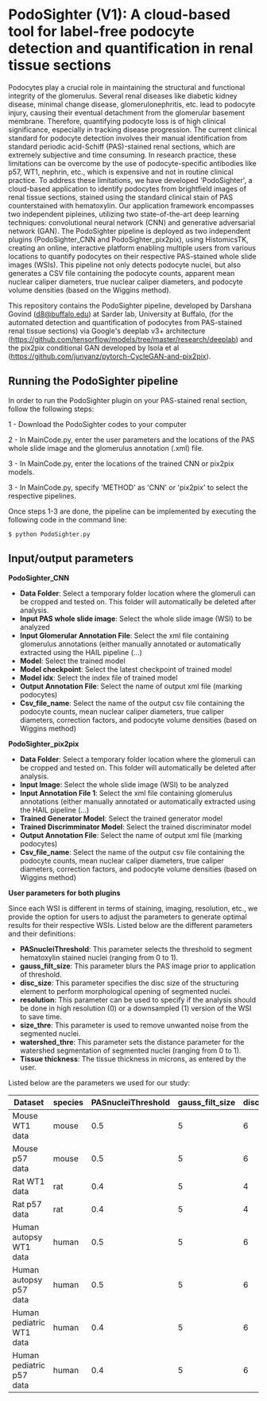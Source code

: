 PodoSighter (V1): A cloud-based tool for label-free podocyte detection and quantification in renal tissue sections 
=============================================================================================

Podocytes play a crucial role in maintaining the structural and functional integrity of the glomerulus. Several renal diseases like diabetic kidney disease, minimal change disease, glomerulonephritis, etc. lead to podocyte injury, causing their eventual detachment from the glomerular basement membrane. Therefore, quantifying podocyte loss is of high clinical significance, especially in tracking disease progression. The current clinical standard for podocyte detection involves their manual identification from standard periodic acid-Schiff (PAS)-stained renal sections, which are extremely subjective and time consuming. In research practice, these limitations can be overcome by the use of podocyte-specific antibodies like p57, WT1, nephrin, etc., which is expensive and not in routine clinical practice. To address these limitations, we have developed 'PodoSighter', a cloud-based application to identify podocytes from brightfield images of renal tissue sections, stained using the standard clinical stain of PAS counterstained with hematoxylin. Our application framework encompasses two independent pipleines, utilizing two state-of-the-art deep learning techniques: convolutional neural network (CNN) and generative adversarial network (GAN). The PodoSighter pipeline is deployed as two independent plugins (PodoSighter_CNN and PodoSighter_pix2pix), using HistomicsTK, creating an online, interactive platform enabling multiple users from various locations to quantify podocytes on their respective PAS-stained whole slide images (WSIs). This pipeline not only detects podocyte nuclei, but also generates a CSV file containing the podocyte counts, apparent mean nuclear caliper diameters, true nuclear caliper diameters, and podocyte volume densities (based on the Wiggins method).

This repository contains the PodoSighter pipeline, developed by Darshana Govind (d8@buffalo.edu) at Sarder lab, University at Buffalo, (for the automated detection and quantification of podocytes from PAS-stained renal tissue sections) via Google's deeplab v3+ architecture (https://github.com/tensorflow/models/tree/master/research/deeplab) and the pix2pix conditional GAN developed by Isola et al (https://github.com/junyanz/pytorch-CycleGAN-and-pix2pix).


Running the PodoSighter pipeline
--------------------------------

In order to run the PodoSighter plugin on your PAS-stained renal section, follow the following steps:

1 - Download the PodoSighter codes to your computer

2 - In MainCode.py, enter the user parameters and the locations of the PAS whole slide image and the glomerulus annotation (.xml) file.

3 - In MainCode.py, enter the locations of the trained CNN or pix2pix models.

3 - In MainCode.py, specify 'METHOD' as 'CNN' or 'pix2pix' to select the respective pipelines.

Once steps 1-3 are done, the pipeline can be implemented by executing the following code in the command line:

```
$ python PodoSighter.py
```

## Input/output parameters

**PodoSighter_CNN**

- **Data Folder**: Select a temporary folder location where the glomeruli can be cropped and tested on. This folder will automatically be deleted after analysis.
- **Input PAS whole slide image**: Select the whole slide image (WSI) to be analyzed
- **Input Glomerular Annotation File**: Select the xml file containing glomerulus annotations (either manually annotated or automatically extracted using the HAIL pipeline (...) 
- **Model**: Select the trained model
- **Model checkpoint**: Select the latest checkpoint of trained model
- **Model idx**: Select the index file of trained model 
- **Output Annotation File**: Select the name of output xml file (marking podocytes)
- **Csv_file_name**: Select the name of the output csv file containing the podocyte counts, mean nuclear caliper diameters, true caliper diameters, correction factors, and podocyte volume densities (based on Wiggins method)

**PodoSighter_pix2pix**

- **Data Folder**: Select a temporary folder location where the glomeruli can be cropped and tested on. This folder will automatically be deleted after analysis.
- **Input Image**: Select the whole slide image (WSI) to be analyzed
- **Input Annotation File 1**: Select the xml file containing glomerulus annotations (either manually annotated or automatically extracted using the HAIL pipeline (...) 
- **Trained Generator Model**: Select the trained generator model
- **Trained Discrimminator Model**: Select the trained discriminator model
- **Output Annotation File**: Select the name of output xml file (marking podocytes)
- **Csv_file_name**: Select the name of the output csv file containing the podocyte counts, mean nuclear caliper diameters, true caliper diameters, correction factors, and podocyte volume densities (based on Wiggins method)



**User parameters for both plugins**

Since each WSI is different in terms of staining, imaging, resolution, etc., we provide the option for users to adjust the parameters to generate optimal results for their       respective WSIs. 
Listed below are the different parameters and their definitions:

- **PASnucleiThreshold**: This parameter selects the threshold to segment hematoxylin stained nuclei (ranging from 0 to 1).
- **gauss_filt_size**: This parameter blurs the PAS image prior to application of threshold.
- **disc_size**: This parameter specifies the disc size of the structuring element to perform morphological opening of segmented nuclei. 
- **resolution**: This parameter can be used to specify if the analysis should be done in high resolution (0) or a downsampled (1) version of the WSI to save time. 
- **size_thre**: This parameter is used to remove unwanted noise from the segmented nuclei.
- **watershed_thre**: This parameter sets the distance parameter for the watershed segmentation of segmented nuclei (ranging from 0 to 1).
- **Tissue thickness**: The tissue thickness in microns, as entered by the user.


Listed below are the parameters we used for our study:

| Dataset  | species | PASnucleiThreshold  | gauss_filt_size | disc_size  | resolution  | size_thre  | watershed_thre |
| ------------- | ------------- | ------------- | ------------- | ------------- | ------------- | ------------- | ------------- |
| Mouse WT1 data            | mouse       | 0.5                | 5                | 6             | 0               | 400           | 0.2                |
| Mouse p57 data            | mouse       | 0.5                | 5                | 6             | 0               | 400           | 0.2                |
| Rat WT1 data              | rat         | 0.4                | 5                | 4             | 0               | 300           | 0.2                |
| Rat p57 data              | rat         | 0.4                | 5                | 4             | 0               | 300           | 0.2                |
| Human autopsy WT1 data    | human       | 0.5                | 5                | 6             | 0               | 400           | 0.2                |
| Human autopsy p57 data    | human       | 0.5                | 5                | 6             | 0               | 400           | 0.2                |
| Human pediatric WT1 data  | human       | 0.4                | 5                | 6             | 0               | 400           | 0.2                |
| Human pediatric p57 data  | human       | 0.4                | 5                | 6             | 0               | 400           | 0.2                |


